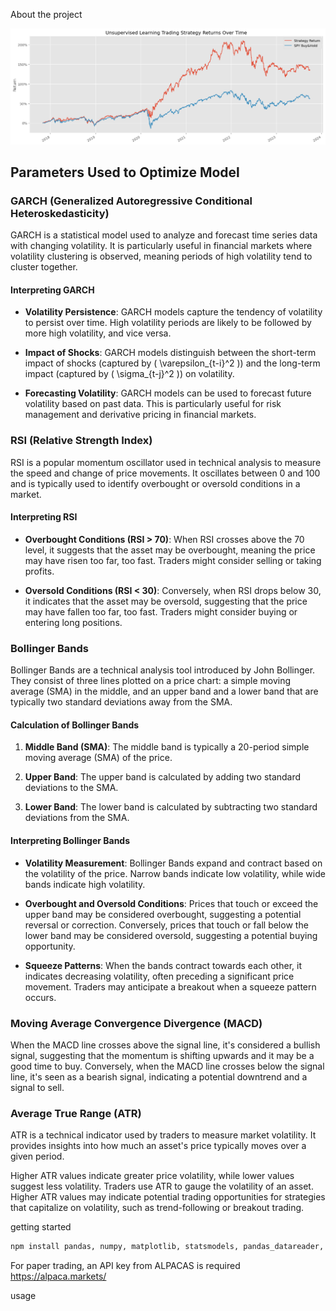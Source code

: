 About the project

![Sp500 vs unsupervised learning](images/SP500.png)

## Parameters Used to Optimize Model

### GARCH (Generalized Autoregressive Conditional Heteroskedasticity)

GARCH is a statistical model used to analyze and forecast time series data with changing volatility. It is particularly useful in financial markets where volatility clustering is observed, meaning periods of high volatility tend to cluster together.

#### Interpreting GARCH

- **Volatility Persistence**: GARCH models capture the tendency of volatility to persist over time. High volatility periods are likely to be followed by more high volatility, and vice versa.

- **Impact of Shocks**: GARCH models distinguish between the short-term impact of shocks (captured by \( \varepsilon_{t-i}^2 \)) and the long-term impact (captured by \( \sigma_{t-j}^2 \)) on volatility.

- **Forecasting Volatility**: GARCH models can be used to forecast future volatility based on past data. This is particularly useful for risk management and derivative pricing in financial markets.

### RSI (Relative Strength Index) 

RSI is a popular momentum oscillator used in technical analysis to measure the speed and change of price movements. It oscillates between 0 and 100 and is typically used to identify overbought or oversold conditions in a market.

#### Interpreting RSI

- **Overbought Conditions (RSI > 70)**: When RSI crosses above the 70 level, it suggests that the asset may be overbought, meaning the price may have risen too far, too fast. Traders might consider selling or taking profits.
  
- **Oversold Conditions (RSI < 30)**: Conversely, when RSI drops below 30, it indicates that the asset may be oversold, suggesting that the price may have fallen too far, too fast. Traders might consider buying or entering long positions.

### Bollinger Bands

Bollinger Bands are a technical analysis tool introduced by John Bollinger. They consist of three lines plotted on a price chart: a simple moving average (SMA) in the middle, and an upper band and a lower band that are typically two standard deviations away from the SMA.

#### Calculation of Bollinger Bands

1. **Middle Band (SMA)**: The middle band is typically a 20-period simple moving average (SMA) of the price.
  
2. **Upper Band**: The upper band is calculated by adding two standard deviations to the SMA.
  
3. **Lower Band**: The lower band is calculated by subtracting two standard deviations from the SMA.

#### Interpreting Bollinger Bands

- **Volatility Measurement**: Bollinger Bands expand and contract based on the volatility of the price. Narrow bands indicate low volatility, while wide bands indicate high volatility.

- **Overbought and Oversold Conditions**: Prices that touch or exceed the upper band may be considered overbought, suggesting a potential reversal or correction. Conversely, prices that touch or fall below the lower band may be considered oversold, suggesting a potential buying opportunity.

- **Squeeze Patterns**: When the bands contract towards each other, it indicates decreasing volatility, often preceding a significant price movement. Traders may anticipate a breakout when a squeeze pattern occurs.

### Moving Average Convergence Divergence (MACD)
 When the MACD line crosses above the signal line, it's considered a bullish signal, suggesting that the momentum is shifting upwards and it may be a good time to buy. Conversely, when the MACD line crosses below the signal line, it's seen as a bearish signal, indicating a potential downtrend and a signal to sell.

### Average True Range (ATR)

 ATR is a technical indicator used by traders to measure market volatility. It provides insights into how much an asset's price typically moves over a given period.
 
 Higher ATR values indicate greater price volatility, while lower values suggest less volatility. Traders use ATR to gauge the volatility of an asset. Higher ATR values may indicate potential trading opportunities for strategies that capitalize on volatility, such as trend-following or breakout trading.



getting started
  ```sh
  npm install pandas, numpy, matplotlib, statsmodels, pandas_datareader, datetime, yfinance, sklearn, PyPortfolioOpt
  ```

For paper trading, an API key from ALPACAS is required
https://alpaca.markets/

usage


